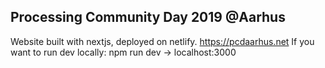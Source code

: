 ## Processing Community Day 2019 @Aarhus
Website built with nextjs, deployed on netlify. https://pcdaarhus.net
If you want to run dev locally: npm run dev -> localhost:3000